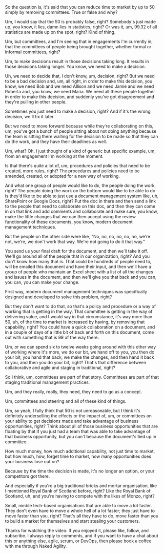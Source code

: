 So the question is, it's said that you can reduce time to market by up to 50 simply by removing committees. True or false and why? 

Um, I would say that the 50 is probably false, right? Somebody's just made up, you know, it lies, damn lies in statistics, right? Or was it, um, 99.32 of all statistics are made up on the spot, right? Kind of thing. 

Um, but committees, and I'm seeing that in engagements I'm currently in, that the committees of people being brought together, whether formal or informal committees, right? 

Um, to make decisions result in those decisions taking long. It results in those decisions taking longer. You know, we need to make a decision. 

Uh, we need to decide that, I don't know, um, decision, right? But we need to be a bad decision and, um, all right, in order to make this decision, you know, we need Bob and we need Allison and we need Jamie and we need Roberta and, you know, we need Maria. We need all these people together in order to make this decision, and suddenly you've got disagreement and they're pulling in other people. 

Sometimes you just need to make a decision, right? And if it's the wrong decision, we'll fix it later. 

But we need to move forward because while they're collaborating on this, um, you've got a bunch of people sitting about not doing anything because the team is sitting there waiting for the decision to be made so that they can do the work, and they have their deadlines as well. 

Um, what? Oh, I just thought of a kind of generic but specific example, um, from an engagement I'm working at the moment. 

Is that there's quite a lot of, um, procedures and policies that need to be created, more rules, right? The procedures and policies need to be amended, created, or adopted for a new way of working. 

And what one group of people would like to do, the people doing the work, right? The people doing the work on the bottom would like to be able to do is they'd like to be able to just use a document management system like, uh, SharePoint or Google Docs, right? Put the doc in there and then send a link to the people that need to collaborate on this doc, and then they can come in on that link and add comments and collaborate and make sure, you know, make the little changes that we can then accept using the review functionality of these documents, you know, modern document management techniques. 

But the people on the other side were like, "No, no, no, no, no, no, we're not, we're, we don't work that way. We're not going to do it that way." 

You send us your final draft for the document, and then we'll take it off. We'll go around all of the people that in our organization, right? And you don't know how many that is. That could be hundreds of people need to, will be emailed this document and have their input, and then we'll have a group of people who maintain an Excel sheet with a list of all the changes and issues in the document, and then we'll give you that back and you can, you can, you can make your change. 

First way, modern document management techniques was specifically designed and developed to solve this problem, right? 

But they don't want to do that, so that's a policy and procedure or a way of working that is getting in the way. That committee is getting in the way of delivering value, and I would say in that circumstance, it's way more than 50, uh, of the time to market is increased by having, by removing that capability, right? You could have a quick collaboration on a document, and in a couple of days of a little bit of back and forth on this document, come out with something that is 99 of the way there. 

Um, or we can spend six to twelve weeks going around with this other way of working where it's more, we do our bit, we hand off to you, you then do your bit, you hand that back, we make the changes, and then hand it back to you, and then you do your bit, right? That's that difference between collaborative and agile and staging in traditional, right? 

So I think, um, committees are part of that story. Committees are part of that staging traditional management practices. 

Um, and they really, really, they need, they need to go as a concept. 

Um, committees and steering and all of these kind of things. 

Um, so yeah, I fully think that 50 is not unreasonable, but I think it's definitely underselling the effects or the impact of, um, or committees on your ability to get decisions made and take advantage of business opportunities, right? Think about all of those business opportunities that are floating by that if you just had a team that was able to take advantage of that business opportunity, but you can't because the document's tied up in committee. 

How much money, how much additional capability, not just time to market, but how much, how, forget time to market, how many opportunities does your business lose out on? 

Because by the time the decision is made, it's no longer an option, or your competitors got there. 

And especially if you're a big traditional bricks and mortar organisation, like I mentioned Royal Bank of Scotland before, right? Like the Royal Bank of Scotland, uh, and you're having to compete with the likes of Monzo, right? 

Small, nimble tech-based organisations that are able to move a lot faster. They don't even have to move a whole hell of a lot faster; they just have to move faster than you, right? That's all they have to do, move faster than you to build a market for themselves and start stealing your customers. 

Thanks for watching the video. If you enjoyed it, please like, follow, and subscribe. I always reply to comments, and if you want to have a chat about this or anything else, agile, scrum, or DevOps, then please book a coffee with me through Naked Agility.